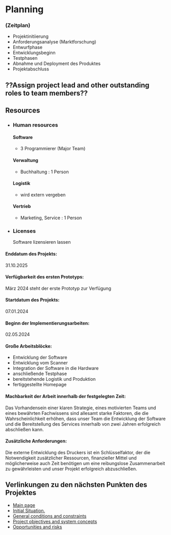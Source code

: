 # Planning
### (Zeitplan)

- Projektinitiierung
- Anforderungsanalyse (Marktforschung)
- Entwurfphase
- Entwicklungsbeginn
- Testphasen
- Abnahme und Deployment des Produktes
- Projektabschluss
  

##  ??Assign project lead and other outstanding roles to team members??

## Resources
- ### Human resources
  #### Software
  - 3 Programmierer (Major Team)
  #### Verwaltung
  - Buchhaltung : 1 Person
  #### Logistik
  - wird extern vergeben
  #### Vertrieb
  - Marketing, Service : 1 Person 

- ### Licenses
  Software lizensieren lassen

#### Enddatum des Projekts: 
31.10.2025

#### Verfügbarkeit des ersten Prototyps:
März 2024 steht der erste Prototyp zur Verfügung

#### Startdatum des Projekts: 
07.01.2024

#### Beginn der Implementierungsarbeiten: 
02.05.2024

#### Große Arbeitsblöcke:
- Entwicklung der Software
- Entwicklung vom Scanner
- Integration der Software in die Hardware
- anschließende Testphase
- bereitstehende Logistik und Produktion
- fertiggestellte Homepage

#### Machbarkeit der Arbeit innerhalb der festgelegten Zeit: 
Das Vorhandensein einer klaren Strategie, eines motivierten Teams und eines bewährten Fachwissens sind allesamt starke Faktoren, die die Wahrscheinlichkeit erhöhen, dass unser Team die Entwicklung der Software und die Bereitstellung des Services innerhalb von zwei Jahren erfolgreich abschließen kann.

#### Zusätzliche Anforderungen: 
Die externe Entwicklung des Druckers ist ein Schlüsselfaktor, der die Notwendigkeit zusätzlicher Ressourcen, finanzieller Mittel und möglicherweise auch Zeit benötigen um eine reibungslose Zusammenarbeit zu gewährleisten und unser Projekt erfolgreich abzuschließen.



## Verlinkungen zu den nächsten Punkten des Projektes
- [Main page](https://github.com/palmetspat/project1Syp/blob/main/PROJECT-PHOTOBOOK.md)
- [Initial Situation.](https://github.com/palmetspat/project1Syp/blob/main/Initial%20Situation.md)
- [General conditions and constraints](https://github.com/palmetspat/project1Syp/blob/main/General%20conditions%20and%20constraints.md)
- [Project objectives and system concepts](https://github.com/palmetspat/project1Syp/blob/main/Project%20objectives%20and%20system%20concepts.md)
- [Opportunities and risks](https://github.com/palmetspat/project1Syp/blob/main/Opportunities%20and%20risks.md)



